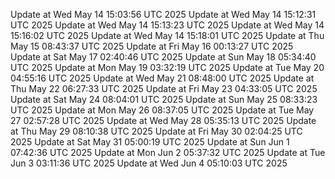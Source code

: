 Update at Wed May 14 15:03:56 UTC 2025
Update at Wed May 14 15:12:31 UTC 2025
Update at Wed May 14 15:13:23 UTC 2025
Update at Wed May 14 15:16:02 UTC 2025
Update at Wed May 14 15:18:01 UTC 2025
Update at Thu May 15 08:43:37 UTC 2025
Update at Fri May 16 00:13:27 UTC 2025
Update at Sat May 17 02:40:46 UTC 2025
Update at Sun May 18 05:34:40 UTC 2025
Update at Mon May 19 03:32:19 UTC 2025
Update at Tue May 20 04:55:16 UTC 2025
Update at Wed May 21 08:48:00 UTC 2025
Update at Thu May 22 06:27:33 UTC 2025
Update at Fri May 23 04:33:05 UTC 2025
Update at Sat May 24 08:04:01 UTC 2025
Update at Sun May 25 08:33:23 UTC 2025
Update at Mon May 26 08:37:05 UTC 2025
Update at Tue May 27 02:57:28 UTC 2025
Update at Wed May 28 05:35:13 UTC 2025
Update at Thu May 29 08:10:38 UTC 2025
Update at Fri May 30 02:04:25 UTC 2025
Update at Sat May 31 05:00:19 UTC 2025
Update at Sun Jun  1 07:42:36 UTC 2025
Update at Mon Jun  2 05:37:32 UTC 2025
Update at Tue Jun  3 03:11:36 UTC 2025
Update at Wed Jun  4 05:10:03 UTC 2025

